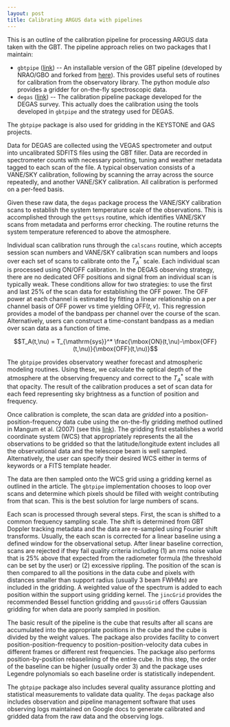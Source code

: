 ```yaml
---
layout: post
title: Calibrating ARGUS data with pipelines
---
```


This is an outline of the calibration pipeline for processing ARGUS data taken with the GBT. The pipeline approach relies on two packages that I maintain:

   * `gbtpipe` ([link](https://github.com/low-sky/gbtpipe/tree/master/gbtpipe)) -- An installable version of the GBT pipeline (developed by NRAO/GBO and forked from [here](https://github.com/nrao/gbt-pipeline)). This provides useful sets of routines for calibration from the observatory library. The python module _also_ provides a gridder for on-the-fly spectroscopic data.
   * `degas` ([link](https://github.com/low-sky/degas/)) -- The calibration pipeline package developed for the DEGAS survey. This actually does the calibration using the tools developed in `gbtpipe` and the strategy used for DEGAS.

The `gbtpipe` package is also used for gridding in the KEYSTONE and GAS projects. 

Data for DEGAS are collected using the VEGAS spectrometer and output into uncalibrated SDFITS files using the GBT filler.  Data are recorded in spectrometer counts with necessary pointing, tuning and weather metadata tagged to each scan of the file.  A typical observation consists of a VANE/SKY calibration, following by scanning the array across the source repeatedly, and another VANE/SKY calibration.  All calibration is performed on a per-feed basis.

Given these raw data, the `degas` package process the VANE/SKY calibration scans to establish the system temperature scale of the observations.  This is accomplished through the `gettsys` routine, which identifies VANE/SKY scans from metadata and performs error checking.  The routine returns the system temperature referenced to above the atmosphere.

Individual scan calibration runs through the `calscans` routine, which accepts session scan numbers and VANE/SKY calibration scan numbers and loops over each set of scans to calibrate onto the $T_A^*$ scale. Each individual scan is processed using ON/OFF calibration.  In the DEGAS observing strategy, there are no dedicated OFF positions and signal from an individual scan is typically weak. These conditions allow for two strategies: to use the first and last 25% of the scan data for establishing the OFF power.  The OFF power at each channel is estimated by fitting a linear relationship on a per channel basis of OFF power vs time yielding $\mbox{OFF}(t,\nu)$.  This regression provides a model of the bandpass per channel over the course of the scan. Alternatively, users can construct a time-constant bandpass as a median over scan data as a function of time.

$$T_A(t,\nu) = T_{\mathrm{sys}}^* \frac{\mbox{ON}(t,\nu)-\mbox{OFF}(t,\nu)}{\mbox{OFF}(t,\nu)}$$

The `gbtpipe` provides observatory weather forecast and atmospheric modeling routines.  Using these, we calculate the optical depth of the atmosphere at the observing frequency and correct to the $T_A^*$ scale with that opacity. The result of the calibration produces a set of scan data for each feed representing sky brightness as a function of position and frequency.

Once calibration is complete, the scan data are _gridded_ into a position-position-frequency data cube using the on-the-fly gridding method outlined in Mangum et al. (2007) (see this [link](http://adsabs.harvard.edu/abs/2007A%26A...474..679M)).  The gridding first establishes a world coordinate system (WCS) that appropriately represents the all the observations to be gridded so that the latitude/longitude extent includes all the observational data and the telescope beam is well sampled.  Alternatively, the user can specify their desired WCS either in terms of keywords or a FITS template header.

The data are then sampled onto the WCS grid using a gridding kernel as outlined in the article.  The `gbtpipe` implementation chooses to loop over scans and determine which pixels should be filled with weight contributing from that scan. This is the best solution for large numbers of scans.

Each scan is processed through several steps. First, the scan is shifted to a common frequency sampling scale.  The shift is determined from GBT Doppler tracking metadata and the data are re-sampled using Fourier shift transforms.  Usually, the each scan is corrected for a linear baseline using a defined window for the observational setup.  After linear baseline correction, scans are rejected if they fail quality criteria including (1) an rms noise value that is 25% above that expected from the radiometer formula (the threshold can be set by the user) or (2) excessive rippling.  The position of the scan is then compared to all the positions in the data cube and pixels with distances smaller than support radius (usually 3 beam FWHMs) are included in the gridding.  A weighted value of the spectrum is added to each position within the support using gridding kernel.  The `jincGrid` provides the recommended Bessel function gridding and `gaussGrid` offers Gaussian gridding for when data are poorly sampled in position.  

The basic result of the pipeline is the cube that results after all scans are accumulated into the appropriate positions in the cube and the cube is divided by the weight values.  The package also provides facility to convert position-position-frequency to position-position-velocity data cubes in different frames or different rest frequencies.  The package also performs position-by-position rebaselining of the entire cube.  In this step, the order of the baseline can be higher (usually order 3) and the package uses Legendre polynomials so each baseline order is statistically independent.

The `gbtpipe` package also includes several quality assurance plotting and statistical measurements to validate data quality.  The `degas` package also includes observation and pipeline management software that uses observing logs maintained on Google docs to generate calibrated and gridded data from the raw data and the observing logs.